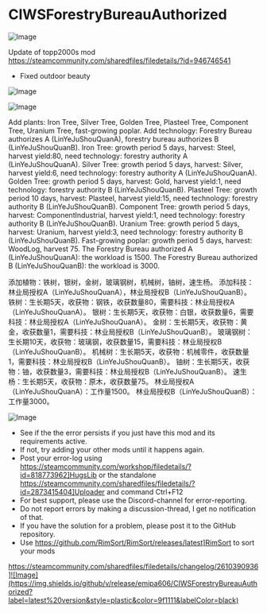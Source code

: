 # CIWSForestryBureauAuthorized

![Image](https://i.imgur.com/buuPQel.png)

Update of topp2000s mod
https://steamcommunity.com/sharedfiles/filedetails/?id=946746541

- Fixed outdoor beauty

![Image](https://i.imgur.com/pufA0kM.png)

	
![Image](https://i.imgur.com/Z4GOv8H.png)

Add plants: Iron Tree, Silver Tree, Golden Tree, Plasteel Tree, Component Tree, Uranium Tree, fast-growing poplar.
Add technology: Forestry Bureau authorizes A (LinYeJuShouQuanA), forestry bureau authorizes B (LinYeJuShouQuanB).
Iron Tree: growth period 5 days, harvest: Steel, harvest yield:80, need technology: forestry authority A (LinYeJuShouQuanA).
Silver Tree: growth period 5 days, harvest: Silver, harvest yield:6, need technology: forestry authority A (LinYeJuShouQuanA).
Golden Tree: growth period 5 days, harvest: Gold, harvest yield:1, need technology: forestry authority B (LinYeJuShouQuanB).
Plasteel Tree: growth period 10 days, harvest: Plasteel, harvest yield:15, need technology: forestry authority B (LinYeJuShouQuanB).
Component Tree: growth period 5 days, harvest: ComponentIndustrial, harvest yield:1, need technology: forestry authority B (LinYeJuShouQuanB).
Uranium Tree: growth period 5 days, harvest: Uranium, harvest yield:3, need technology: forestry authority B (LinYeJuShouQuanB).
Fast-growing poplar: growth period 5 days, harvest: WoodLog, harvest 75.
The Forestry Bureau authorized A (LinYeJuShouQuanA): the workload is 1500.
The Forestry Bureau authorized B (LinYeJuShouQuanB): the workload is 3000.

添加植物：铁树，银树，金树，玻璃钢树，机械树，铀树，速生杨。
添加科技：林业局授权A（LinYeJuShouQuanA），林业局授权B（LinYeJuShouQuanB）。
铁树：生长期5天，收获物：钢铁，收获数量80，需要科技：林业局授权A（LinYeJuShouQuanA）。
银树：生长期5天，收获物：白银，收获数量6，需要科技：林业局授权A（LinYeJuShouQuanA）。
金树：生长期5天，收获物：黄金，收获数量1，需要科技：林业局授权B（LinYeJuShouQuanB）。
玻璃钢树：生长期10天，收获物：玻璃钢，收获数量15，需要科技：林业局授权B（LinYeJuShouQuanB）。
机械树：生长期5天，收获物：机械零件，收获数量1，需要科技：林业局授权B（LinYeJuShouQuanB）。
铀树：生长期5天，收获物：铀，收获数量3，需要科技：林业局授权B（LinYeJuShouQuanB）。
速生杨：生长期5天，收获物：原木，收获数量75。
林业局授权A（LinYeJuShouQuanA）：工作量1500。
林业局授权B（LinYeJuShouQuanB）：工作量3000。

![Image](https://i.imgur.com/PwoNOj4.png)



-  See if the the error persists if you just have this mod and its requirements active.
-  If not, try adding your other mods until it happens again.
-  Post your error-log using https://steamcommunity.com/workshop/filedetails/?id=818773962]HugsLib or the standalone https://steamcommunity.com/sharedfiles/filedetails/?id=2873415404]Uploader and command Ctrl+F12
-  For best support, please use the Discord-channel for error-reporting.
-  Do not report errors by making a discussion-thread, I get no notification of that.
-  If you have the solution for a problem, please post it to the GitHub repository.
-  Use https://github.com/RimSort/RimSort/releases/latest]RimSort to sort your mods



https://steamcommunity.com/sharedfiles/filedetails/changelog/2610390936]![Image](https://img.shields.io/github/v/release/emipa606/CIWSForestryBureauAuthorized?label=latest%20version&style=plastic&color=9f1111&labelColor=black)

